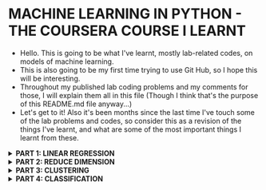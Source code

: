 ﻿# MACHINE LEARNING IN PYTHON - THE COURSERA COURSE I LEARNT

- Hello. This is going to be what I've learnt, mostly lab-related codes, on models of machine learning.
- This is also going to be my first time trying to use Git Hub, so I hope this will be interesting.
- Throughout my published lab coding problems and my comments for those, I will explain them all in this file (Though I think that's the purpose of this README.md file anyway...)
- Let's get to it! Also it's been months since the last time I've touch some of the lab problems and codes, so consider this as a revision of the things I've learnt, and what are some of the most important things I learnt from these.


<details>
<summary><strong>PART 1: LINEAR REGRESSION</strong></summary>

<details>
<summary>LAB #1: SIMPLE LINEAR REGRESSION</summary>


- I think t n- I think the name says it all. Given a dataset, you're trying to predict the target's value based on a certain feature. The feature should be the most correlated to the target as a result.
- Personally, this was the easiest lab problem compares to all of the remaining labs, and it make sense.

<details><summary>There were a lot of new terms I had to learn: </summary>

1. read_csv: This is the bridge that helps datasets from the Internet to be used in our local machine.

2. hist: Making a histogram that can then be graphed into a barchart thanks to matplotlib.

3. scatter: A scatter plot that show points on an xy-graph, but this time is between two feature.

4. reshape: On the process of inserting the data on the LinearRegression(), the <fit> by default requires the  value to be at least a 2D array (n-observations, n-features). But because on this particular dataset the X is 1D, the reshape allows the X to turn 1D to 2D. Not sure if I'll ever be able to use it in real life though. 
</details>

- Overall, the process of this lab problem is as follows:
Get the dataset --> Get it to our computer --> Preprocess the data --> Split into testing and training data --> Use the training data on the model --> Get the prediction data from the model ---> Compare it with the testing data to get our evaluation of the model.

- Everytime I come back to this lab problem, I can understand all the codes, but can't actually type them. I think that should be fine, since understanding what the code first should be prioritized.
- Everytime I come back to this lab problem, I can understand all the codes, but can't actually type them. I think that should be fine, since understanding what the code first should be prioritized.

Summary:

Input: Dataset from the Internet

Output: A linear regression model that predict the target's value from a most correlated feature.

</details>

<details>
<summary>LAB #2: MULTIPLE LINEAR REGRESSION</summary>

- Still simple concept. It's like having more features to predict a target, that's all.
- The hard part for me on this lab was trying to understand what the code was doing. Compare to LAB #1, this one felt like an actual boss when I first encounter it.

<details> <summary> This time I'll try to explain the code through each process, one by one: </summary>

1. Dataset from Internet to our computer: The exact same.

2. Preprocess the data <Part 1>: Now for the model, the data needs to be numerical (and relevant, not it right now), so any redundant or features that won't be useful for the model must be transformed, or removed. Categories can be transformed into numerical by using certain ways, but for this lab, we would remove it. The next step is also a a part of preprocessing process: Finding the correlation between features and targets by making scatter plots.

3. Preprocess the data <Part 2>: This one is a bit hard initally for me cause of <iloc>, but then it makes sense eventually. X is the entire two columns' data, and y is the 3rd column. The reason this is <Part 2> is because we have to <Standardize> the data, not just removing redundant or categorical features. The formula behind this... is annoying to learn. Basically we would turn the data so that it would have <mean = 0> and <Standard Deviation = 1>. And then X' = (X-m)/S, I think. Consider that a hint...

4. Split into testing and training data

5. Train the data on the model: The model is still called LinearRegression(), just having more features than the last lab.

6. Get the coefficients and intercepts of the model's training. This is the <Standard> version, meaning that the values here are made from a standardized dataset.

7. <Optional> Get the coefficients and intercepts of the actual, unstandardized data <Task 12>. This is probably for when we need to describe the relationship between the actual features and targets. The values on the <standard> version won't work because the data was not the same with the original version. The whole formula thing is like <y = mx' + n>, but this time substitute it with <x' = (x=-m)/S>.

8. Plot the model: Involves plotting 3 values, which requires a 3D regression plane. Also plotting each feature with the target, so 2 simple linear regression plot as well. </details>

Summary:

Input: Dataset
Output: More linear regression between 2 features and 1 target. Note that this can go in many ways, now that we learn about multiple linear regression.

EX: We might literally use 5 features to predict 3 targets.

</details>
</details>
</details>


<details>
<summary><strong>PART 2: REDUCE DIMENSION</strong></summary>

<details>
<summary>LAB #3: PCA (PRINCIPLE COMPONENTS ANALYSIS)</summary>

- Now we are getting to the interesting part. Reduce dimension algorithm.
- Imagine a dataset that is just a table. That is 2D. What if a 3D, 4D, 5D,...? How would we even begin to preprocess the data in the first place?
- This is where PCA comes in clutch. It reduces the dimensions of the data without losing much of the data's information, making the preprocessing stage much easier to deal with.

<details> <summary> Most of the instructions of how the code works are already in the code; here is a short outline of PCA: </summary>

- Given a dataset that's been graphed, PCA finds a line that captures the highest amount of variance (PC1). Points projected onto this line define the new coordinate.
- Given a dataset that's been graphed, PCA finds a line that captures the highest amount of variance (PC1). Points projected onto this line define the new coordinate.

- If choosing two components, a second principal component (PC2) is chosen orthogonal to PC1, and together they form a new coordinate system.

- The reduced dataset is the points' coordinates in the principal component axes. </details>

Summary:

Input: Dataset with too many dimensions
Output: Dataset with less dimensions.

</details>

<details>
<summary>LAB #4: t-SNE and UMAP</summary>

- These two dimensional reduction algorithms are competitors to PCA.
- The explanation of the code can be found in the code file.
s>
<summary><strong>Dimensionality reduction comparison: PCA vs t-SNE vs UMAP</strong></summary>

<div style="overflow-x:auto;"> 
<table style="border-collapse:collapse; width:100%; max-width:100%; font-family:Arial,Helvetica,sans-serif;">
	<thead>
		<tr>
			<th style="text-align:left; padding:12px; background:#f0f0f0; border:1px solid #ddd;">Feature</th>
			<th style="text-align:left; padding:12px; background:linear-gradient(90deg,#d81b60,#ff4081); color:#fff; border:1px solid #ddd;">PCA</th>
			<th style="text-align:left; padding:12px; background:linear-gradient(90deg,#00bcd4,#18ffff); color:#fff; border:1px solid #ddd;">t-SNE</th>
			<th style="text-align:left; padding:12px; background:linear-gradient(90deg,#8bc34a,#c5e1a5); color:#000; border:1px solid #ddd;">UMAP</th>
		</tr>
	</thead>
	<tbody>
		<tr>
			<td style="padding:10px; border:1px solid #eee; vertical-align:top;">Type of method</td>
			<td style="padding:10px; border:1px solid #eee; vertical-align:top;">Linear method (uses linear transformations)</td>
			<td style="padding:10px; border:1px solid #eee; vertical-align:top;">Non-linear method (focuses on local structure)</td>
			<td style="padding:10px; border:1px solid #eee; vertical-align:top;">Non-linear method (focuses on both local and global structure)</td>
		</tr>
		<tr>
			<td style="padding:10px; border:1px solid #eee; vertical-align:top;">Focus</td>
			<td style="padding:10px; border:1px solid #eee; vertical-align:top;">Maximizing variance (global structure)</td>
			<td style="padding:10px; border:1px solid #eee; vertical-align:top;">Preserving local structure (neighborhoods)</td>
			<td style="padding:10px; border:1px solid #eee; vertical-align:top;">Preserving both local and global structure</td>
		</tr>
		<tr>
			<td style="padding:10px; border:1px solid #eee; vertical-align:top;">Preserves</td>
			<td style="padding:10px; border:1px solid #eee; vertical-align:top;">Variance (overall spread of the data)</td>
			<td style="padding:10px; border:1px solid #eee; vertical-align:top;">Local relationships (similarity between neighbors)</td>
			<td style="padding:10px; border:1px solid #eee; vertical-align:top;">Local and global relationships (overall shape and clusters)</td>
		</tr>
		<tr>
			<td style="padding:10px; border:1px solid #eee; vertical-align:top;">Output</td>
			<td style="padding:10px; border:1px solid #eee; vertical-align:top;">Linear transformation of the data into principal components</td>
			<td style="padding:10px; border:1px solid #eee; vertical-align:top;">2D or 3D representation that reflects local similarities</td>
			<td style="padding:10px; border:1px solid #eee; vertical-align:top;">2D or 3D representation with more global structure</td>
		</tr>
		<tr>
			<td style="padding:10px; border:1px solid #eee; vertical-align:top;">Scalability</td>
			<td style="padding:10px; border:1px solid #eee; vertical-align:top;">Highly scalable (works well with large datasets)</td>
			<td style="padding:10px; border:1px solid #eee; vertical-align:top;">Computationally expensive on large datasets</td>
			<td style="padding:10px; border:1px solid #eee; vertical-align:top;">Scalable, faster than t-SNE, works well with large datasets</td>
		</tr>
		<tr>
			<td style="padding:10px; border:1px solid #eee; vertical-align:top;">Speed</td>
			<td style="padding:10px; border:1px solid #eee; vertical-align:top;">Fast</td>
			<td style="padding:10px; border:1px solid #eee; vertical-align:top;">Slow, especially for large datasets</td>
			<td style="padding:10px; border:1px solid #eee; vertical-align:top;">Faster than t-SNE, more scalable</td>
		</tr>
		<tr>
			<td style="padding:10px; border:1px solid #eee; vertical-align:top;">Reproducibility</td>
			<td style="padding:10px; border:1px solid #eee; vertical-align:top;">Very stable and deterministic</td>
			<td style="padding:10px; border:1px solid #eee; vertical-align:top;">Results can vary with different runs</td>
			<td style="padding:10px; border:1px solid #eee; vertical-align:top;">More stable than t-SNE, but less deterministic than PCA</td>
		</tr>
		<tr>
			<td style="padding:10px; border:1px solid #eee; vertical-align:top;">Interpretability</td>
			<td style="padding:10px; border:1px solid #eee; vertical-align:top;">Results are easy to interpret (principal components)</td>
			<td style="padding:10px; border:1px solid #eee; vertical-align:top;">Results are harder to interpret (abstract relationships)</td>
			<td style="padding:10px; border:1px solid #eee; vertical-align:top;">Results are more interpretable than t-SNE, but not as clear as PCA</td>
		</tr>
		<tr>
			<td style="padding:10px; border:1px solid #eee; vertical-align:top;">Best for</td>
			<td style="padding:10px; border:1px solid #eee; vertical-align:top;">When you want to preserve overall variance and reduce dimensionality linearly (e.g., for feature extraction, noise reduction)</td>
			<td style="padding:10px; border:1px solid #eee; vertical-align:top;">When you want to explore local structure and identify clusters in the data</td>
			<td style="padding:10px; border:1px solid #eee; vertical-align:top;">When you want to preserve both local and global structure, especially in complex, large datasets</td>
		</tr>
		</tbody>
	</table>
	</div>

</details>

</details>

<details>
<summary><strong>PART 3: CLUSTERING</strong></summary>

<details>
<summary>LAB #5: K-MEANS CLUSTERING</summary>

- I kinda like this lab. It is visually intuitive and the plots make the behavior of the algorithm easy to understand.
- K-Means partitions data into k non-overlapping clusters. Each cluster has a centroid and the algorithm iteratively assigns points to the nearest centroid and recomputes centroids until convergence.
- The method assumes roughly spherical, similarly sized clusters and is sensitive to outliers.

Examples / notes:

1. Choose k (number of clusters) up front — there are heuristics to help with this (see below).
2. K-Means tries to minimize within-cluster variance (sum of squared distances to centroids).
3. It works well on well-separated clusters and scales to moderately large datasets.

Important caveats:

- Assumes clusters are roughly convex and similarly sized.
- Sensitive to outliers and initialization (use multiple restarts / k-means++ initialization).

- Heuristic techniques for choosing k and evaluating clustering quality:

	- Silhouette analysis

	- Elbow method

	- Davies-Bouldin index

</details>

</details>

<details>
<summary><strong>PART 4: CLASSIFICATION</strong></summary>

- This is related to supervised learning model. It uses fully trained model to predict labels in new data. It aims to predict data in the correct context when answering a specific question. Basically we have labels, new data goes to those labels by predicting which one it belongs to.

- As data is input into the model, the model adjusts the data to fit the algorithm and classifies it accordingly, defining the input and the predicted output. So it's like we have a framework of a model, and that frame can be shaped based on the data input that we have, creating newly shaped data predicted output.

- Several important applications of this model: Relation between features and targets, email filterings, speech-to-text,...
For instance:
- Churn prediction is when you use machine learning classification to predict whether a customer will discontinue a service. 
- Customer segmentation is when you use classification to predict the category to which a customer belongs.

- Binary classification is a model that only predict two possible results.
- Some common machine learning classification algorithms include Naive Bayes, Logistic Regression, Decision Trees, K-Nearest Neighbors, Support Vector Machines, and Neural Networks.
- Algorithms like Logistic Regression, KNN, and Decision Trees can learn how to distinguish multiple classes.
- Strategies for extending binary classifiers to handle multiple classes include one-versus-all classification and one-versus-one classification. (OvA is like a classifier differentiate their own data and the rest; OvO have each classifier compare the data to be either A or B.)
<details>
<summary>LAB #6: MULTICLASS CLASSIFICATION</summary>

- Even though this lab is suppose to be more focused on the model itself, the most important part of this lab that lasts in thee future is going to be: Preprocess the data.
- Specifically, standardize the numerical data and use one-hot encoding for categorical datas.
- One-hot encoding is mostly for features, but we can also do that to the targets if the labels are also categoricals. For instace, we don't need one-hot encoding on churn prediction, cause it is just 0 and 1.
- Anyway the process is still pretty much the same: Get the data -> Preprocess the data (either by standardize, remove irrelevant data, one-hot encoding,...) --> Split into x and y --> Turn it to training and testing data --> Train the model --> Evaluate the model (by getting the predicted result and compare it with the actual result)
- For this lab, there is an actual function that summarizes this entire process, I'll put up there as well as the original lab problem. Once again, focus on the process, and then the actual code syntax.
</details>
</details>
